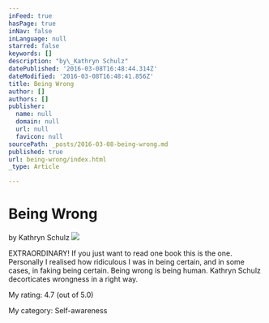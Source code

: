 ```yaml
---
inFeed: true
hasPage: true
inNav: false
inLanguage: null
starred: false
keywords: []
description: "by\_Kathryn Schulz"
datePublished: '2016-03-08T16:48:44.314Z'
dateModified: '2016-03-08T16:48:41.856Z'
title: Being Wrong
author: []
authors: []
publisher:
  name: null
  domain: null
  url: null
  favicon: null
sourcePath: _posts/2016-03-08-being-wrong.md
published: true
url: being-wrong/index.html
_type: Article

---
```

# Being Wrong

by Kathryn Schulz
![](https://the-grid-user-content.s3-us-west-2.amazonaws.com/34b8ccf7-18b2-41f0-8b67-3f21f2ffdb33.jpg)

EXTRAORDINARY! If you just want to read one book this is the one. Personally I realised how ridiculous I was in being certain, and in some cases, in faking being certain. Being wrong is being human. Kathryn Schulz decorticates wrongness in a right way.

My rating: 4.7 (out of 5.0)

My category: Self-awareness